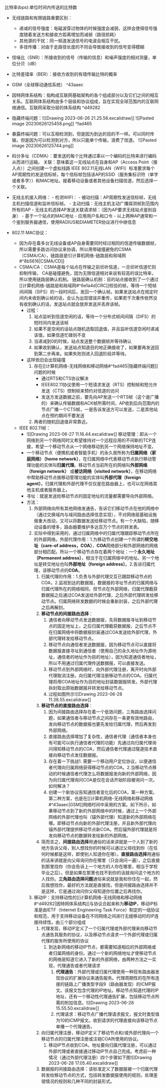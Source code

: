 比特率(bps):单位时间内传送的比特数
- 无线链路和有限链路重要区别：
	- 递减的信号强度：电磁波穿过物体的时候强度会减弱，这样会使得信号强度随着发送方和接收方距离增加而减弱（路径损耗）
	- 其他源的干扰：同一频道发送信号的电波会相互干扰。
	- 多径传播：对由于走路径长度的不同会导致接收到的信号变得模糊
- 信噪比（SNR）：所接收到的信号（传输的信息）和噪声强度的相对测量，单位分贝（dB）
- 比特差错率（BER）：接收方收到的有错传输比特的概率
- GSM（全球移动通信系统） ^43aaec
- 因特网体系结构：指构成互联网基础架构的各个组成部分以及它们之间的相互关系。互联网体系结构由多个层级和协议组成，旨在实现全球范围内的互联网络通信。互联网采取分层的体系结构 ^d49282
- 隐藏终端问题：![[Drawing 2023-06-26 21.25.56.excalidraw]]
![[Pasted image 20230626125458.png]] ^fad465
- 暴露终端问题：可以互相检测到，但是因为到达的目的不一样。可以同时传输，但是因为可以检测到对方，所以只能单个传输，浪费了信道。
![[Pasted image 20230626125744.png]]

- 码分多址（CDMA）：要发送的每个比特通过乘以一个编码的比特来进行编码从而进行运输。
关联：意味着这一无线站点在自身和AP（Access Point（接入点））之间创建一个虚拟线路
IEEE 802.11无线LAN（WIFI）标准要求每个AP周期性的发送信标帧，每个信标帧包括该AP的SSID（服务集标识符（单字或者多字））和MAC地址。接着移动设备或者其他设备扫描信道，然后选择一个关联。
- 无线主机接入网络：
		- 检测WIFI：
			- 被动扫描：AP周期性发送信标帧，无线主机扫描信道和监听信标帧。
			- 主动扫描：无线主机主动广播探测帧到范围内所有的AP
		-  无线主机选择AP发送关联请求帧：（因为AP要求无线站点鉴别自身）
			- 基于一个站点的MAC地址
			- 应用用户名和口令
			- 以上两种AP通常和一个鉴别服务器通信，使用RADIUS和DIAMETER协议进行中继信息
- 802.11 MAC协议：
	- 因为存在着多台无线设备或AP自身需要同时经过相同的信道传输数据帧，所以需要多路访问协议来协调，所以用带碰撞避免的CSMA（CSMA/CA），链路层是![[计算机网络-链路层和局域网#^8b5616|CSMA/CD]]
	- CSMA/CA：CSMA是每个站点在传输之前侦听信道，一旦侦听信道忙则抑制传输，
				CA是碰撞避免，因为无限信道相对来说有较高的误比特率，所以使用链路层确认机制。
				链路层确认机制：目的站点接收到了一个通过[[计算机网络-链路层和局域网#^6e1a4d|CRC]]校验的帧，等待一个短帧间间隔（SIFS）的一段时间后，发回一个确认帧。如果发送站点在规定时间内未收到确认帧的话，会认为出现错误并重传，如果若干次重传依然没有收到确认的话，发送站点就会放弃发送并丢弃该帧。
		- 过程：
			1. 站点监听到信道空闲的话，等待一个分布式帧间间隔（DIFS）的短时间内发送该帧
			2. 如果不是空闲的话站点随机选取回退值，并且监听信道空闲时递减该值，如果信道忙碌则不变
			3. 当递减到0的时候，站点发送整个数据帧并等待确认
			4. 如果收到确认，发送站点知道目的地正确接收了，如果要再发送回到第二步再来。如果失败则进入回退阶段并等待。
		- 这样依旧会出现碰撞
			1. 存在[[计算机网络-无线网络和移动网络#^fad465|隐藏终端问题]]问题的时候
				-  通过RTS和CTS协议解决
				- IEEE802.11协议使用一个短请求发送（RTS）控制帧和短允许发送（CTS）控制帧来预约对信道的访问
				- 发送方发送数据之前，要先向AP发送一个RTS帧（这个是广播的）来确认传输数据和ACK帧所需时间，AP收到后向范围内的节点广播一个CTS帧，一是告诉发送方可以发送，二是其他站点在预约期间不要发送
			2. 两者的随机回退值非常靠近。
	- IEEE 802.11帧：
		- ![[Drawing 2023-06-27 11.16.44.excalidraw]]
移动管理：即从一个网络到另一个网络同时又希望维持对一个远程应用的不间断的TCP连接，希望一个移动节点从一个网络移动到另一个网络保持地址不变。
		- 一个移动节点（便携机或者智能手机）的永久居所称为**归属网络（家庭网络）（home network）**，在归属网络中代表移动节点执行移动管理功能的实体叫**归属代理**。移动节点当前所在的网络叫**外部网络（foreign network）** 或**被访网络（visited network）**，在移动网络中帮助移动节点做移动管理功能的实体叫**外部代理（foreign agent）**。归属代理和外部代理不仅仅是在路由器上，也可以在网络其他主机或者服务器上。
		- 寻址：就是发送给移动节点的固定地址的流量都需要导向外部网络。
		- 方法：
			1. 外部网络向所有其他网络发通告，告诉它们移动节点在他的网络中（通过交换域内与域间路由选择信息实现），不对网络层基础设施做重大改动，又可以将数据发送给移动节点。有一个大缺陷，随移动设备的增多，路由器要维护多达百万个节点的转发表。
			2. 实际中得到采用的，通过归属网络中的归属代理跟踪移动节点所在的外部网络。外部代理作用：1.为移动节点创建一个所谓的**转交地址（care-of address，COA）**，**COA**网络部分和外部网络的网络部分相匹配。所以一个移动节点存在着两个地址：一个**永久地址（Permanent address）**，相当于在归属网络中的地址。另一个地址是转交地址也叫**外部地址（foreign address）**。2.告诉归属代理，该移动节点的**COA**。
				1. 归属代理的作用：1.负责与外部代理交互已跟踪移动节点的COA，2.监视到达的数据报，数据报的寻址节点的归属网络与归属代理所在的网络相同，但节点在外部网络，归属代理截获数据报之后通过COA发送给外部代理，之后外部代理转发给移动节点。归属网络转发数据的时候会重新封装，之后外部代理之后再解封。
				2. **移动节点的间接路由选择**：
					1. 通信者向移动节点发送数据报，先将数据报寻址到移动节点的固定地址上，之后归属代理截获数据报，之后节点不在归属网络中将数据报封装通过COA发送给外部代理，外部代理转发给移动节点。
					2. 移动节点向通信者发送数据报，因为移动节点可以直接将数据报直接寻址到通信者（使用自己的永久地址作为源地址，通信者的地址作为目的地址），因为知道通信者地址，所以不用通过归属代理传送数据报，可以直接发送。
					3. 移动节点到外部网络时，向外部代理注册，离开时向外部代理取消注册。向归属代理注册移动节点的COA。归属代理将用COA地址作为目的地址封装数据报转发。外部代理拆封取出原始数据报并转发给移动节点。
					4. 过程如图所示![[Drawing 2023-06-28 11.38.55.excalidraw]]
				3. **移动节点的直接路由选择**：
					1. 因为间接路由选择存在着一个低效问题，三角路由选择问题，如果通信者与移动节点之间存在一条更有效地路由，发向移动节点的数据报也要先发给归属代理，然后再发到外部网络。
					2. 直接路由选择增加了复杂性，通信者代理（通信者本身也有可能可以执行通信者代理的功能）先通过向归属代理询问得知移动节点的COA，然后通信者代理通过隧道技术直接向移动节点发往数据报。
					3. 存在着一下挑战1. 需要一个移动用户定位协议，以便通信者代理向归属网络获得移动节点的COA。2.当移动节点移动的时候通信者代理怎么将数据报发向新的外部网络，因为向归属代理询问COA是仅在会话开始阶段被询问一次。如何解决？
					4. 创建一个新协议告知通信者变化后的COA，第一种方案。第二种方案，也是在[[计算机网络-无线网络和移动网络#^43aaec|GSM]]网络时间中采用的方案。如下所示，如果移动节点到了新的外部网络中的时候，通过上一个外部网络的外部代理也叫（锚外部代理）知道新的外部网络在哪。即移动节点向新的外部代理注册，并且新外部代理向锚外部代理提供移动节点新COA。然后锚外部代理就是将发向移动节点的数据转发给新的外部网络。
				4. 简而言之，**间接路由选择**用通俗的话来讲就是一个人到了新的地方告诉父母，别人想找你的时候可以通过父母找到你（在任何时候都是这样，即使别人知道你在哪）。**直接路由选择**用通俗的话来讲就是向父母询问你在哪里（只会询问一遍），之后直接到那里找你（你会告诉上一个地方的人你在哪里，相当于学校毕业之后）。但是如果在那里也找不到你的话就询问这个地方的人找你。**三角路由选择问题**通俗来说就是我和你住在一起，然后我想找你，最好的方法就是直接找，但是间接路由选择并不是这样，它是通过询问你父母知道你位置之后再找你。
			3. 移动IP：支持移动性的[[计算机网络-无线网络和移动网络#^d49282|因特网体系结构]]与协议合起来称为**移动IP**，移动IP标准是由IETF（Internet Engineering Task Force）制定的一组协议和规范，用于支持移动设备在不同网络之间进行无缝移动时的IP连接持续性。由三个部分组成
				1. 代理发现，移动IP定义了一个归属代理或外部代理来向移动节点通告其服务的协议，以及移动节点请求一个外部代理或归属代理的服务所使用的协议
					1. 到达新网络的移动IP节点，都需要知道相应的外部网络或者归属网络的身份。通过一个新的网络地址才使移动节点的网络层知道它进入了新的外部网络，由两种方法之一实现，代理通告或者代理请求
						1. **代理通告**：外部代理或归属代理使用一种现有路由器发现协议的扩展协议来通告服务。代理周期性的在所有连接的链路上广播类型字段9（路由器发现）的ICMP报文。该报文包含代理的IP地址。移动节点知道代理的IP地址，还有一个移动性代理通告扩展，包括移动节点所需的附加信息。![[Drawing 2023-06-28 15.55.50.excalidraw]]
						2. 代理请求：移动节点广播代理请求报文，报文时类型值为10的ICMP报文。收到请求的代理直接向该移动节点单播一个代理通告。
				2. 向归属代理注册，移动IP定义了移动节点和/或外部代理向一个移动节点的归属代理注册或注销COA所使用的协议。
					1. 移动IP节点收到COA，地址要向归属代理注册，可以通过外部代理或者直接通过移动IP节点自己完成。考虑前一种情况（通过外部代理注册）四个步骤如下图![[Drawing 2023-06-28 17.05.40.excalidraw]]
				3. 数据报的间接路由选择：该标准定义了数据报被一个归属代理转发给移动节点的方式，包括转发数据报使用的规则，处理差错情况的规则和几种不同的封装形式。